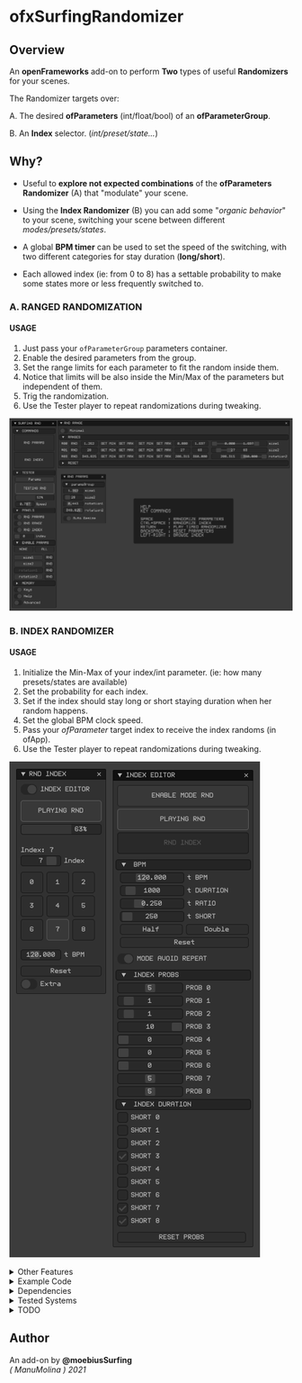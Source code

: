 # ofxSurfingRandomizer

## Overview
An **openFrameworks** add-on to perform **Two** types of useful **Randomizers** for your scenes.  

The Randomizer targets over:  

A. The desired **ofParameters** (int/float/bool) of an **ofParameterGroup**.  

B. An **Index** selector. (_int/preset/state..._)   

## Why?

  - Useful to **explore not expected combinations** of the **ofParameters Randomizer** (A) that "modulate" your scene.  

  - Using the **Index Randomizer** (B) you can add some "_organic behavior_" to your scene, switching your scene between different _modes/presets/states_.  

  - A global **BPM timer** can be used to set the speed of the switching, with two different categories for stay duration (**long/short**).  

  - Each allowed index (ie: from 0 to 8) has a settable probability to make some states more or less frequently switched to. 


### A. RANGED RANDOMIZATION 
#### USAGE  
1. Just pass your ```ofParameterGroup``` parameters container.
2. Enable the desired parameters from the group.
3. Set the range limits for each parameter to fit the random inside them.
4. Notice that limits will be also inside the Min/Max of the parameters but independent of them.
5. Trig the randomization.
6. Use the Tester player to repeat randomizations during tweaking.

![image](/readme_images/Capture1.PNG?raw=true "image")  


### B. INDEX RANDOMIZER 
#### USAGE  
1. Initialize the Min-Max of your index/int parameter. (ie: how many presets/states are available)
2. Set the probability for each index.
3. Set if the index should stay long or short staying duration when her random happens.
4. Set the global BPM clock speed.
5. Pass your *ofParameter<int>* target index to receive the index randoms (in ofApp).
6. Use the Tester player to repeat randomizations during tweaking.

![image](/readme_images/Capture2.PNG?raw=true "image")  

<details>
  <summary>Other Features</summary>
  <p>

- **ImGui** based.
- Only ```float```, ```int``` and ```bool``` types yet.
- Reset all parameters to the parameter or the range min/max.
- Reset Min/Max ranges to a parameter limits.
- Store/Recall a temp memory state. To improve exploring Undo/Redo.
- Auto Store/Recall all the settings.
- **ImGui** based GUI ready to integrate.
- Added **Undo Engine** to improve exploration.
  </p>
</details>

<details>
  <summary>Example Code</summary>
  <p>

**ofApp.h**
```.cpp
#include "ofxSurfingRandomizer.h"

ofxSurfingRandomizer randomizer;

// A. Params
ofParameterGroup params; // group container
ofParameter<float> lineWidth;
ofParameter<float> separation;
ofParameter<float> speed;
ofParameter<int> amount;
ofParameter<int> shapeType;

// B. Index
ofParameter<int> index{ "index", 0, 0, 8 };
ofEventListener listenerIndex;
```

**ofApp.cpp**
```.cpp
void ofApp::setup() 
{
  params.setName("paramsGroup");
  params.add(lineWidth.set("lineWidth", 0.5, 0.0, 1.0));
  params.add(separation.set("separation", 50.0, 1.0, 100.0));
  params.add(speed.set("speed", 0.5, 0.0, 1.0));
  params.add(amount.set("amount", 1, 1, 10));
  params.add(speed.set("shapeType", 0, 0, 3));

  // Setup
  randomizer.setup(params); // A
  randomizer.setTarget(index); // B

  // B. Index
  // Lambda callback:
  // To receive the randomized index target
  //--------------------------------------------------------------
  listenerIndex = index.newListener([this](int &i) {
    ofLogNotice("ofApp") << "Index: " << i;
  });
}
```
  </p>
</details>

<details>
  <summary>Dependencies</summary>
  <p>

Clone these add-ons and include into the **OF PROJECT GENERATOR**:
* [ofxSurfingHelpers](https://github.com/moebiussurfing/ofxSurfingHelpers)  
* [ofxImGui](https://github.com/Daandelange/ofxImGui/). [_FORK_ from @**Daandelange**]  
* [ofxImGuiSurfing](https://github.com/moebiussurfing/ofxImGuiSurfing/)  
* [ofxScaleDragRect](https://github.com/moebiussurfing/ofxScaleDragRect) [_FORK_]  
* [ofxMSAInteractiveObject](https://github.com/moebiussurfing/ofxMSAInteractiveObject) [_FORK_]  
* [ofxSurfingUndoHelper](https://github.com/moebiussurfing/ofxSurfingUndoHelper/) [_Optional. Disabled by default._]  
* [ofxUndo](https://github.com/moebiussurfing/ofxUndo) [_Optional. Disabled by default._]  
* [ofxWindowApp](https://github.com/moebiussurfing/ofxWindowApp). [_Only for some examples_]  
  </p>
</details>

<details>
  <summary>Tested Systems</summary>
  <p>

  - **Windows 10** / **VS 2017** / **OF ~0.11**
  </p>
</details>

<details>
  <summary>TODO</summary>
  <p>

* Add more types: 2D/3D vectors and colors. Using templates [?] 
  </p>
</details>

## Author
An add-on by **@moebiusSurfing**  
*( ManuMolina ) 2021*  
